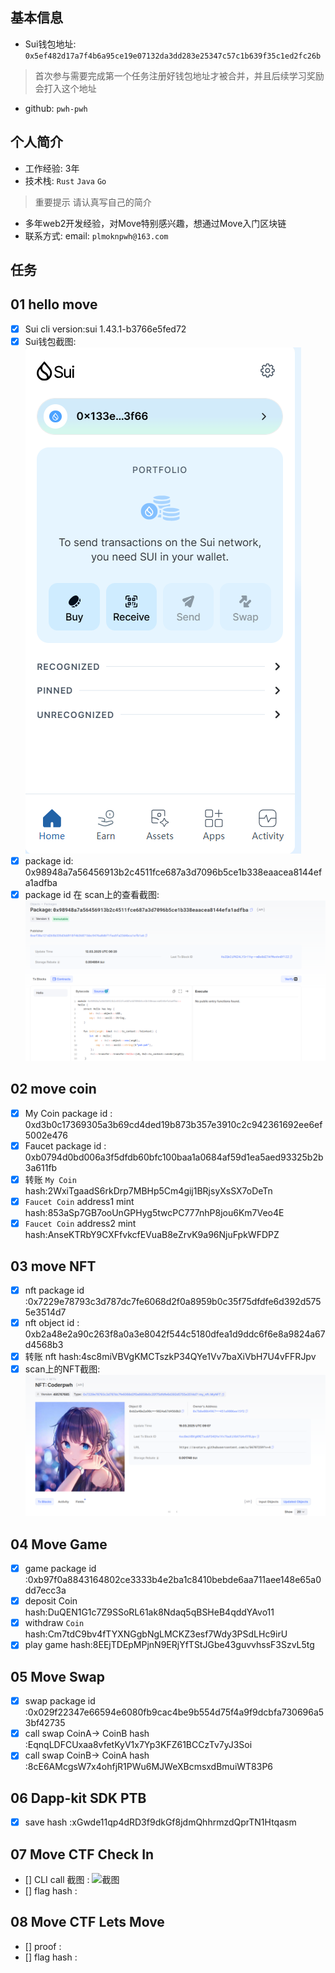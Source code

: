 ## 基本信息
- Sui钱包地址: `0x5ef482d17a7f4b6a95ce19e07132da3dd283e25347c57c1b639f35c1ed2fc26b`
> 首次参与需要完成第一个任务注册好钱包地址才被合并，并且后续学习奖励会打入这个地址
- github: `pwh-pwh`

## 个人简介
- 工作经验: 3年
- 技术栈: `Rust` `Java` `Go`
> 重要提示 请认真写自己的简介
- 多年web2开发经验，对Move特别感兴趣，想通过Move入门区块链
- 联系方式: email: `plmoknpwh@163.com` 

## 任务

##   01 hello move  
- [x] Sui cli version:sui 1.43.1-b3766e5fed72
- [x] Sui钱包截图: ![Sui钱包截图](./images/钱包截图.png)
- [x] package id: 0x98948a7a56456913b2c4511fce687a3d7096b5ce1b338eaacea8144efa1adfba
- [x] package id 在 scan上的查看截图:![Scan截图](./images/scan.png)

##   02 move coin
- [x] My Coin package id : 0xd3b0c17369305a3b69cd4ded19b873b357e3910c2c942361692ee6ef5002e476
- [x] Faucet package id : 0xb0794d0bd006a3f5dfdb60bfc100baa1a0684af59d1ea5aed93325b2b3a611fb
- [x] 转账 `My Coin` hash:2WxiTgaadS6rkDrp7MBHp5Cm4gij1BRjsyXsSX7oDeTn
- [x] `Faucet Coin` address1 mint hash:853aSp7GB7ooUnGPHyg5twcPC777nhP8jou6Km7Veo4E
- [x] `Faucet Coin` address2 mint hash:AnseKTRbY9CXFfvkcfEVuaB8eZrvK9a96NjuFpkWFDPZ

##   03 move NFT
- [x] nft package id :0x7229e78793c3d787dc7fe6068d2f0a8959b0c35f75dfdfe6d392d5755e3514d7
- [x] nft object id : 0xb2a48e2a90c263f8a0a3e8042f544c5180dfea1d9ddc6f6e8a9824a67d4568b3
- [x] 转账 nft  hash:4sc8miVBVgKMCTszkP34QYe1Vv7baXiVbH7U4vFFRJpv
- [x] scan上的NFT截图:![Scan截图](./images/nft.png)

##   04 Move Game
- [x] game package id :0xb97f0a8843164802ce3333b4e2ba1c8410bebde6aa711aee148e65a0dd7ecc3a
- [x] deposit Coin hash:DuQEN1G1c7Z9SSoRL61ak8Ndaq5qBSHeB4qddYAvo11
- [x] withdraw `Coin` hash:Cm7tdC9bv4fTYXNGgbNgLMCKZ3esf7Wdy3PSdLHc9irU
- [x] play game hash:8EEjTDEpMPjnN9ERjYfTStJGbe43guvvhssF3SzvL5tg

##   05 Move Swap
- [x] swap package id :0x029f22347e66594e6080fb9cac4be9b554d75f4a9f9dcbfa730696a53bf42735
- [x] call swap CoinA-> CoinB  hash :EqnqLDFCUxaa8vfetKyV1x7Yp3KFZ61BCCzTv7yJ3Soi
- [x] call swap CoinB-> CoinA  hash :8cE6AMcgsW7x4ohfjR1PWu6MJWeXBcmsxdBmuiWT83P6

##   06 Dapp-kit SDK PTB
- [x] save hash :xGwde11qp4dRD3f9dkGf8jdmQhhrmzdQprTN1Htqasm

##   07 Move CTF Check In
- [] CLI call 截图 : ![截图](./images/你的图片地址)
- [] flag hash :

##   08 Move CTF Lets Move
- [] proof : 
- [] flag hash :

